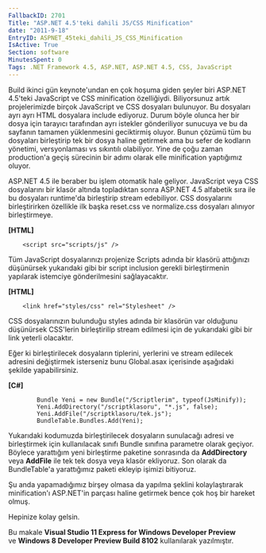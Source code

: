 ```yaml
---
FallbackID: 2701
Title: "ASP.NET 4.5'teki dahili JS/CSS Minification"
date: "2011-9-18"
EntryID: ASPNET_45teki_dahili_JS_CSS_Minification
IsActive: True
Section: software
MinutesSpent: 0
Tags: .NET Framework 4.5, ASP.NET, ASP.NET 4.5, CSS, JavaScript
---
```

Build ikinci gün keynote'undan en çok hoşuma giden şeyler biri ASP.NET
4.5'teki JavaScript ve CSS minification özelliğiydi. Biliyorsunuz artık
projelerimizde birçok JavaScript ve CSS dosyaları bulunuyor. Bu
dosyaları ayrı ayrı HTML dosyalara include ediyoruz. Durum böyle olunca
her bir dosya için tarayıcı tarafından ayrı istekler gönderiliyor
sunucuya ve bu da sayfanın tamamen yüklenmesini geciktirmiş oluyor.
Bunun çözümü tüm bu dosyaları birleştirip tek bir dosya haline getirmek
ama bu sefer de kodların yönetimi, versyonlaması vs sıkıntılı
olabiliyor. Yine de çoğu zaman production'a geçiş sürecinin bir adımı
olarak elle minification yaptığımız oluyor.

ASP.NET 4.5 ile beraber bu işlem otomatik hale geliyor. JavaScript veya
CSS dosyalarını bir klasör altında topladıktan sonra ASP.NET 4.5
alfabetik sıra ile bu dosyaları runtime'da birleştirip stream
edebiliyor. CSS dosyalarını birleştirirken özellikle ilk başka reset.css
ve normalize.css dosyaları alınıyor birleştirmeye.

**[HTML]**

``` {style="font-family: Consolas; font-size: 13; color: black; background: white;"}
    <script src="scripts/js" />
```

Tüm JavaScript dosyalarınızı projenize Scripts adında bir klasörü
attığınızı düşünürsek yukarıdaki gibi bir script inclusion gerekli
birleştirmenin yapılarak istemciye gönderilmesini sağlayacaktır.

**[HTML]**

``` {style="font-family: Consolas; font-size: 13; color: black; background: white;"}
    <link href="styles/css" rel="Stylesheet" />
```

CSS dosyalarınızın bulunduğu styles adında bir klasörün var olduğunu
düşünürsek CSS'lerin birleştirilip stream edilmesi için de yukarıdaki
gibi bir link yeterli olacaktır.

Eğer ki birleştirilecek dosyaların tiplerini, yerlerini ve stream
edilecek adresini değiştirmek isterseniz bunu Global.asax içerisinde
aşağıdaki şekilde yapabilirsiniz.

**[C\#]**

``` {style="font-family: Consolas; font-size: 13; color: black; background: white;"}
        Bundle Yeni = new Bundle("/Scriptlerim", typeof(JsMinify));
        Yeni.AddDirectory("/scriptklasoru", "*.js", false);
        Yeni.AddFile("/scriptklasoru/tek.js");
        BundleTable.Bundles.Add(Yeni);
```

Yukarıdaki kodumuzda birleştirilecek dosyaların sunulacağı adresi ve
birleştirmek için kullanılacak sınıfı Bundle sınıfına parametre olarak
geçiyor. Böylece yarattığım yeni birleştirme paketine sonrasında da
**AddDirectory** veya **AddFile** ile tek tek dosya veya klasör
ekliyoruz. Son olarak da BundleTable'a yarattığımız paketi ekleyip
işimizi bitiyoruz.

Şu anda yapamadığımız birşey olmasa da yapılma şeklini kolaylaştırarak
minification'ı ASP.NET'in parçası haline getirmek bence çok hoş bir
hareket olmuş.

Hepinize kolay gelsin.

Bu makale **Visual Studio 11 Express for Windows Developer Preview**\
ve **Windows 8 Developer Preview Build 8102** kullanılarak yazılmıştır.


